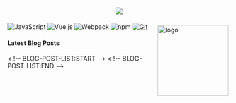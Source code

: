 <h1 align="center"> <a href="https://sunguoqi.com/"> <img src="https://readme-typing-svg.herokuapp.com/?诺诺祝您今天愉快!&center=true&size=27"> </a> </h1>
<img src="https://github-readme-stats.vercel.app/api?username=promisies&show_icons=true" alt="logo" height="160" align="right" style="margin: 5px; margin-bottom: 20px;" /\>


![JavaScript](https://img.shields.io/badge/JavaScript-F7DF1E?style=flat-square&logo=JavaScript&logoColor=ffffff)
![Vue.js](https://img.shields.io/badge/-Vue.js-4FC08D?style=flat-square&logo=Vue.js&logoColor=ffffff)
![Webpack](https://img.shields.io/badge/-Webpack-8DD6F9?style=flat-square&logo=webpack&logoColor=ffffff)
![npm](https://img.shields.io/badge/-NPM-CB3837?style=flat-square&logo=npm&logoColor=white)
[![Git](https://img.shields.io/badge/-Git-f05032?style=flat-square&logo=git&logoColor=white)](https://git-scm.com/)

#### Latest Blog Posts

< !-- BLOG-POST-LIST:START -->
< !-- BLOG-POST-LIST:END -->
